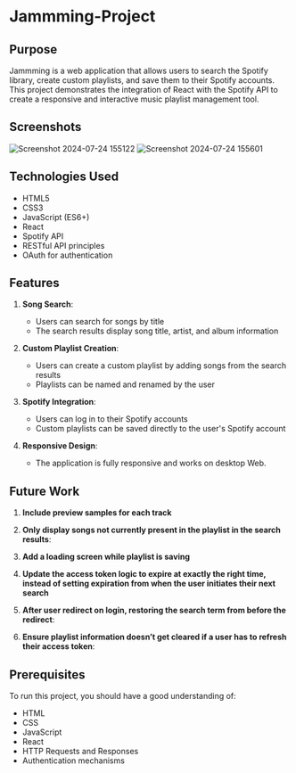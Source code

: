 # Jammming-Project

## Purpose
Jammming is a web application that allows users to search the Spotify library, create custom playlists, and save them to their Spotify accounts. This project demonstrates the integration of React with the Spotify API to create a responsive and interactive music playlist management tool.

## Screenshots
![Screenshot 2024-07-24 155122](https://github.com/user-attachments/assets/041aeaca-59c9-4651-8aee-e2a7e1137aaa)
![Screenshot 2024-07-24 155601](https://github.com/user-attachments/assets/e5c11ec0-65be-4cff-8371-eed99ac8847b)

## Technologies Used
- HTML5
- CSS3
- JavaScript (ES6+)
- React
- Spotify API
- RESTful API principles
- OAuth for authentication

## Features
1. **Song Search**: 
   - Users can search for songs by title
   - The search results display song title, artist, and album information

2. **Custom Playlist Creation**:
   - Users can create a custom playlist by adding songs from the search results
   - Playlists can be named and renamed by the user

3. **Spotify Integration**:
   - Users can log in to their Spotify accounts
   - Custom playlists can be saved directly to the user's Spotify account

4. **Responsive Design**:
   - The application is fully responsive and works on desktop Web.

## Future Work
1. **Include preview samples for each track**

2. **Only display songs not currently present in the playlist in the search results**:

3. **Add a loading screen while playlist is saving**

4. **Update the access token logic to expire at exactly the right time, instead of setting expiration from when the user initiates their next search**

5. **After user redirect on login, restoring the search term from before the redirect**:

6. **Ensure playlist information doesn’t get cleared if a user has to refresh their access token**:

## Prerequisites
To run this project, you should have a good understanding of:
- HTML
- CSS
- JavaScript
- React
- HTTP Requests and Responses
- Authentication mechanisms
